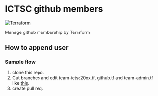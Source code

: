 # ICTSC github members

[![Terraform](https://github.com/ictsc/ictsc-github-member/actions/workflows/terraform.yml/badge.svg?branch=production)](https://github.com/ictsc/ictsc-github-member/actions/workflows/terraform.yml)

Manage github membership by Terraform

## How to append user

### Sample flow

1. clone this repo.
2. Cut branches and edit team-ictsc20xx.tf, github.tf and team-admin.tf like [this](https://github.com/ictsc/ictsc-github-member/pull/230).
3. create pull req.
